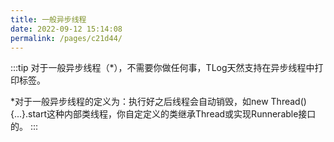```yaml
---
title: 一般异步线程
date: 2022-09-12 15:14:08
permalink: /pages/c21d44/
---
```


:::tip
对于一般异步线程（*），不需要你做任何事，TLog天然支持在异步线程中打印标签。

*对于一般异步线程的定义为：执行好之后线程会自动销毁，如new Thread(){...}.start这种内部类线程，你自定定义的类继承Thread或实现Runnerable接口的。
:::